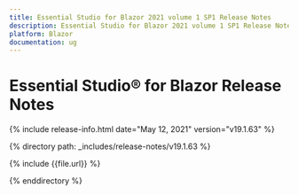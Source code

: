 ```yaml
---
title: Essential Studio for Blazor 2021 volume 1 SP1 Release Notes  
description: Essential Studio for Blazor 2021 volume 1 SP1 Release Notes  
platform: Blazor
documentation: ug
---
```


# Essential Studio&reg; for Blazor  Release Notes  

{% include release-info.html date="May 12, 2021"  version="v19.1.63" %} 

{% directory path: _includes/release-notes/v19.1.63 %}

{% include {{file.url}} %}

{% enddirectory %}

